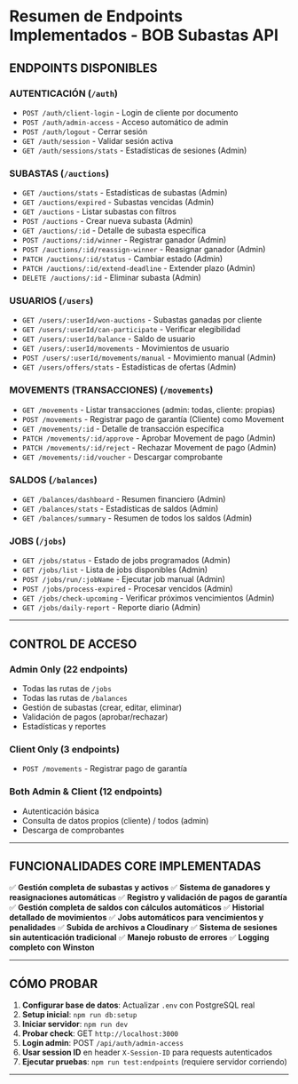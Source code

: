 # Resumen de Endpoints Implementados - BOB Subastas API

## ENDPOINTS DISPONIBLES

### **AUTENTICACIÓN** (`/auth`)
- `POST /auth/client-login` - Login de cliente por documento
- `POST /auth/admin-access` - Acceso automático de admin
- `POST /auth/logout` - Cerrar sesión
- `GET /auth/session` - Validar sesión activa
- `GET /auth/sessions/stats` - Estadísticas de sesiones (Admin)

### **SUBASTAS** (`/auctions`)
- `GET /auctions/stats` - Estadísticas de subastas (Admin)
- `GET /auctions/expired` - Subastas vencidas (Admin)
- `GET /auctions` - Listar subastas con filtros
- `POST /auctions` - Crear nueva subasta (Admin)
- `GET /auctions/:id` - Detalle de subasta específica
- `POST /auctions/:id/winner` - Registrar ganador (Admin)
- `POST /auctions/:id/reassign-winner` - Reasignar ganador (Admin)
- `PATCH /auctions/:id/status` - Cambiar estado (Admin)
- `PATCH /auctions/:id/extend-deadline` - Extender plazo (Admin)
- `DELETE /auctions/:id` - Eliminar subasta (Admin)

### **USUARIOS** (`/users`)
- `GET /users/:userId/won-auctions` - Subastas ganadas por cliente
- `GET /users/:userId/can-participate` - Verificar elegibilidad
- `GET /users/:userId/balance` - Saldo de usuario
- `GET /users/:userId/movements` - Movimientos de usuario
- `POST /users/:userId/movements/manual` - Movimiento manual (Admin)
- `GET /users/offers/stats` - Estadísticas de ofertas (Admin)

### **MOVEMENTS (TRANSACCIONES)** (`/movements`)
- `GET /movements` - Listar transacciones (admin: todas, cliente: propias)
- `POST /movements` - Registrar pago de garantía (Cliente) como Movement
- `GET /movements/:id` - Detalle de transacción específica
- `PATCH /movements/:id/approve` - Aprobar Movement de pago (Admin)
- `PATCH /movements/:id/reject` - Rechazar Movement de pago (Admin)
- `GET /movements/:id/voucher` - Descargar comprobante

### **SALDOS** (`/balances`)
- `GET /balances/dashboard` - Resumen financiero (Admin)
- `GET /balances/stats` - Estadísticas de saldos (Admin)
- `GET /balances/summary` - Resumen de todos los saldos (Admin)

### **JOBS** (`/jobs`)
- `GET /jobs/status` - Estado de jobs programados (Admin)
- `GET /jobs/list` - Lista de jobs disponibles (Admin)
- `POST /jobs/run/:jobName` - Ejecutar job manual (Admin)
- `POST /jobs/process-expired` - Procesar vencidos (Admin)
- `GET /jobs/check-upcoming` - Verificar próximos vencimientos (Admin)
- `GET /jobs/daily-report` - Reporte diario (Admin)

---

##  **CONTROL DE ACCESO**

### Admin Only (22 endpoints)
- Todas las rutas de `/jobs`
- Todas las rutas de `/balances`
- Gestión de subastas (crear, editar, eliminar)
- Validación de pagos (aprobar/rechazar)
- Estadísticas y reportes

### Client Only (3 endpoints)
- `POST /movements` - Registrar pago de garantía

### Both Admin & Client (12 endpoints)
- Autenticación básica
- Consulta de datos propios (cliente) / todos (admin)
- Descarga de comprobantes

---

## **FUNCIONALIDADES CORE IMPLEMENTADAS**

✅ **Gestión completa de subastas y activos**
✅ **Sistema de ganadores y reasignaciones automáticas**
✅ **Registro y validación de pagos de garantía**
✅ **Gestión completa de saldos con cálculos automáticos**
✅ **Historial detallado de movimientos**
✅ **Jobs automáticos para vencimientos y penalidades**
✅ **Subida de archivos a Cloudinary**
✅ **Sistema de sesiones sin autenticación tradicional**
✅ **Manejo robusto de errores**
✅ **Logging completo con Winston**

---

## **CÓMO PROBAR**

1. **Configurar base de datos**: Actualizar `.env` con PostgreSQL real
2. **Setup inicial**: `npm run db:setup`
3. **Iniciar servidor**: `npm run dev`
4. **Probar check**: GET `http://localhost:3000`
5. **Login admin**: POST `/api/auth/admin-access`
6. **Usar session ID** en header `X-Session-ID` para requests autenticados
7. **Ejecutar pruebas**: `npm run test:endpoints` (requiere servidor corriendo)

---

